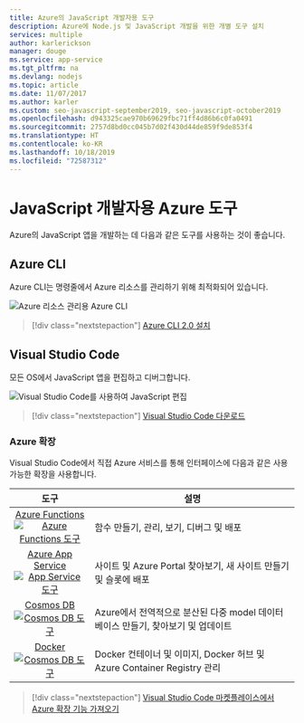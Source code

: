 ```yaml
---
title: Azure의 JavaScript 개발자용 도구
description: Azure에 Node.js 및 JavaScript 개발을 위한 개별 도구 설치
services: multiple
author: karlerickson
manager: douge
ms.service: app-service
ms.tgt_pltfrm: na
ms.devlang: nodejs
ms.topic: article
ms.date: 11/07/2017
ms.author: karler
ms.custom: seo-javascript-september2019, seo-javascript-october2019
ms.openlocfilehash: d943325cae970b69629fbc71ff4d86b6c0fa0491
ms.sourcegitcommit: 2757d8bd0cc045b7d02f430d44de859f9de853f4
ms.translationtype: HT
ms.contentlocale: ko-KR
ms.lasthandoff: 10/18/2019
ms.locfileid: "72587312"
---
```

# <a name="azure-tools-for-javascript-developers"></a>JavaScript 개발자용 Azure 도구
Azure의 JavaScript 앱을 개발하는 데 다음과 같은 도구를 사용하는 것이 좋습니다.

## <a name="azure-cli"></a>Azure CLI
Azure CLI는 명령줄에서 Azure 리소스를 관리하기 위해 최적화되어 있습니다.

![Azure 리소스 관리용 Azure CLI](media/node-azure-tools/azure-cli.png)
 
> [!div class="nextstepaction"]
> [Azure CLI 2.0 설치](/cli/azure/install-az-cli2)

## <a name="visual-studio-code"></a>Visual Studio Code
모든 OS에서 JavaScript 앱을 편집하고 디버그합니다.

![Visual Studio Code를 사용하여 JavaScript 편집](media/node-azure-tools/visual-studio-code-debug-javascript.png)

> [!div class="nextstepaction"]
> [Visual Studio Code 다운로드](https://code.visualstudio.com)

### <a name="azure-extensions"></a>Azure 확장
Visual Studio Code에서 직접 Azure 서비스를 통해 인터페이스에 다음과 같은 사용 가능한 확장을 사용합니다.

| 도구 | 설명  |
|:---------:|---------|
| [Azure Functions](https://marketplace.visualstudio.com/items?itemName=ms-azuretools.vscode-azurefunctions) <br> [![Azure Functions 도구](media/node-azure-tools/icon-azure-functions.png)](https://marketplace.visualstudio.com/items?itemName=ms-azuretools.vscode-azurefunctions) | 함수 만들기, 관리, 보기, 디버그 및 배포|
| [Azure App Service](https://marketplace.visualstudio.com/items?itemName=ms-azuretools.vscode-azureappservice) <br> [![App Service 도구](media/node-azure-tools/icon-azure-app-service.png)](https://marketplace.visualstudio.com/items?itemName=ms-azuretools.vscode-azureappservice) | 사이트 및 Azure Portal 찾아보기, 새 사이트 만들기 및 슬롯에 배포 |
| [Cosmos DB](https://marketplace.visualstudio.com/items?itemName=ms-azuretools.vscode-cosmosdb)  <br> [![Cosmos DB 도구](media/node-azure-tools/icon-cosmos-db.png)](https://marketplace.visualstudio.com/items?itemName=ms-azuretools.vscode-cosmosdb)| Azure에서 전역적으로 분산된 다중 model 데이터베이스 만들기, 찾아보기 및 업데이트 |
| [Docker](https://marketplace.visualstudio.com/items?itemName=formulahendry.docker-explorer)   <br> [![Cosmos DB 도구](media/node-azure-tools/icon-docker.png)](https://marketplace.visualstudio.com/items?itemName=formulahendry.docker-explorer)| Docker 컨테이너 및 이미지, Docker 허브 및 Azure Container Registry 관리 |

> [!div class="nextstepaction"]
> [Visual Studio Code 마켓플레이스에서 Azure 확장 기능 가져오기](https://marketplace.visualstudio.com/search?term=azure&target=VSCode&category=All%20categories&sortBy=Relevance)
